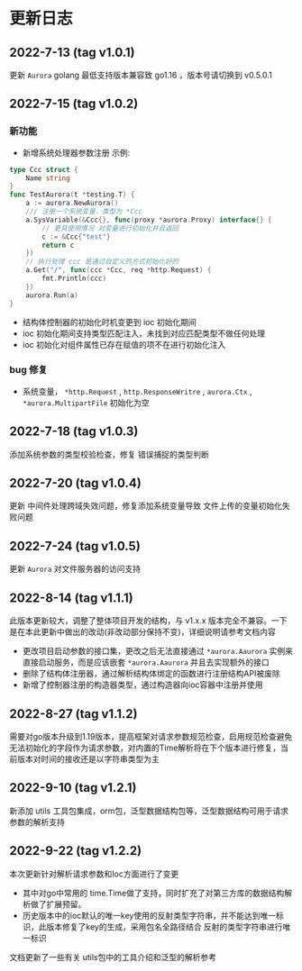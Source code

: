# 更新日志

## 2022-7-13 (tag v1.0.1)
更新 `Aurora` golang 最低支持版本兼容致 go1.16 ，版本号请切换到 v0.5.0.1

## 2022-7-15 (tag v1.0.2)
### 新功能
- 新增系统处理器参数注册
  示例:
```go
type Ccc struct {
	Name string
}
func TestAurora(t *testing.T) {
	a := aurora.NewAurora()
	/// 注册一个系统变量，类型为 *Ccc
	a.SysVariable(&Ccc{}, func(proxy *aurora.Proxy) interface{} {
	    // 更具使用情况 对变量进行初始化并且返回
		c := &Ccc{"test"}
		return c
	})
	// 执行处理 ccc 是通过自定义的方式初始化好的
	a.Get("/", func(ccc *Ccc, req *http.Request) {
		fmt.Println(ccc)
	})
	aurora.Run(a)
} 
```

- 结构体控制器的初始化时机变更到 ioc 初始化期间
- ioc 初始化期间支持类型匹配注入，未找到对应匹配类型不做任何处理
- ioc 初始化对组件属性已存在赋值的项不在进行初始化注入

### bug 修复
- 系统变量， `*http.Request` , `http.ResponseWritre` , `aurora.Ctx` , `*aurora.MultipartFile` 初始化为空

## 2022-7-18 (tag v1.0.3)
添加系统参数的类型校验检查，修复 错误捕捉的类型判断

## 2022-7-20 (tag v1.0.4)
更新 中间件处理跨域失效问题，修复添加系统变量导致 文件上传的变量初始化失败问题

## 2022-7-24 (tag v1.0.5)
更新 `Aurora` 对文件服务器的访问支持

## 2022-8-14 (tag v1.1.1)
此版本更新较大，调整了整体项目开发的结构，与 v1.x.x 版本完全不兼容。一下是在本此更新中做出的改动(非改动部分保持不变)，详细说明请参考文档内容

- 更改项目启动参数的接口集，更改之后无法直接通过 `*aurora.Aaurora` 实例来直接启动服务，而是应该嵌套 `*aurora.Aaurora` 并且去实现额外的接口
- 删除了结构体注册器，通过解析结构体绑定的函数进行注册结构API被废除
- 新增了控制器注册的构造器类型，通过构造器向ioc容器中注册并使用

## 2022-8-27 (tag v1.1.2)
需要对go版本升级到1.19版本，提高框架对请求参数规范检查，启用规范检查避免无法初始化的字段作为请求参数，对内置的Time解析将在下个版本进行修复，当前版本对时间的接收还是以字符串类型为主

## 2022-9-10 (tag v1.2.1)
新添加 utils 工具包集成，orm包，泛型数据结构包等，泛型数据结构可用于请求参数的解析支持

## 2022-9-22 (tag v1.2.2)
本次更新针对解析请求参数和Ioc方面进行了变更
- 其中对go中常用的 time.Time做了支持，同时扩充了对第三方库的数据结构解析做了扩展预留。
- 历史版本中的ioc默认的唯一key使用的反射类型字符串，并不能达到唯一标识，此版本修复了key的生成，采用包名全路径结合 反射的类型字符串进行唯一标识

文档更新了一些有关 utils包中的工具介绍和泛型的解析参考